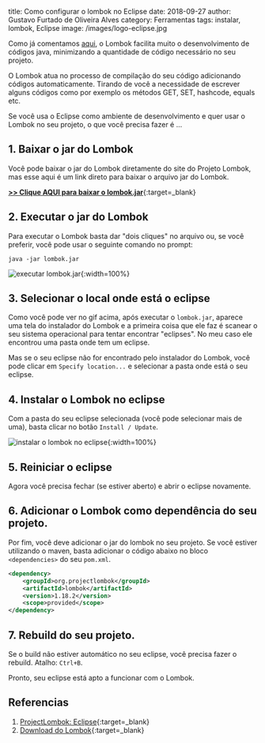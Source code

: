 title: Como configurar o lombok no Eclipse
date: 2018-09-27
author: Gustavo Furtado de Oliveira Alves
category: Ferramentas
tags: instalar, lombok, Eclipse
image: /images/logo-eclipse.jpg

Como já comentamos [aqui](https://dicasdejava.com.br/como-configurar-o-lombok-no-intellij-idea/),
o Lombok facilita muito o desenvolvimento de códigos java, minimizando a quantidade de código necessário no seu projeto.

O Lombok atua no processo de compilação do seu código adicionando códigos automaticamente. Tirando de você a necessidade de escrever alguns códigos como por exemplo os métodos GET, SET, hashcode, equals etc.

Se você usa o Eclipse como ambiente de desenvolvimento e quer usar o Lombok no seu projeto, o que você precisa fazer é ...

## 1. Baixar o jar do Lombok

Você pode baixar o jar do Lombok diretamente do site do Projeto Lombok,
mas esse aqui é um link direto para baixar o arquivo jar do Lombok.

[**>> Clique AQUI para baixar o lombok.jar**](https://projectlombok.org/downloads/lombok.jar){:target=\_blank}

## 2. Executar o jar do Lombok

Para executar o Lombok basta dar "dois cliques" no arquivo ou, se você preferir, você pode usar o seguinte comando no prompt:

```
java -jar lombok.jar
```

![executar lombok.jar](/images/eclipse/executar-lombok.jar.gif){:width=100%}

## 3. Selecionar o local onde está o eclipse

Como você pode ver no gif acima, após executar o `lombok.jar`, aparece uma tela do instalador do Lombok e a primeira coisa que ele faz é scanear o seu sistema operacional para tentar encontrar "eclipses". No meu caso ele encontrou uma pasta onde tem um eclipse.

Mas se o seu eclipse não for encontrado pelo instalador do Lombok, você pode clicar em `Specify location...` e selecionar a pasta onde está o seu eclipse.

## 4. Instalar o Lombok no eclipse

Com a pasta do seu eclipse selecionada (você pode selecionar mais de uma), basta clicar no botão `Install / Update`.

![instalar o lombok no eclipse](/images/eclipse/instalar-lombok-no-eclipse.gif){:width=100%}

## 5. Reiniciar o eclipse

Agora você precisa fechar (se estiver aberto) e abrir o eclipse novamente.

## 6. Adicionar o Lombok como dependência do seu projeto.

Por fim, você deve adicionar o jar do lombok no seu projeto.
Se você estiver utilizando o maven, basta adicionar o código abaixo no bloco `<dependencies>` do seu `pom.xml`.

```xml
<dependency>
    <groupId>org.projectlombok</groupId>
    <artifactId>lombok</artifactId>
    <version>1.18.2</version>
    <scope>provided</scope>
</dependency>
```

## 7. Rebuild do seu projeto.

Se o build não estiver automático no seu eclipse, você precisa fazer o rebuild. Atalho: `Ctrl+B`.

Pronto, seu eclipse está apto a funcionar com o Lombok.

## Referencias

1. [ProjectLombok: Eclipse](https://projectlombok.org/setup/eclipse){:target=\_blank}
2. [Download do Lombok](https://projectlombok.org/downloads/lombok.jar){:target=\_blank}